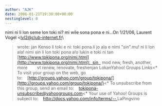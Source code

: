 ```yaml
---
author: "AJK"
date: 2006-01-21T19:39:00+00:00
nestinglevel: 0
---
```

nimi ni li lon seme lon toki ni? mi wile sona pona e ni...On 1/21/06, Laurent Vogel <[lvl2@club-internet.fr](mailto://lvl2@club-internet.fr)\
> wrote:
jan Kenso li toki e ni:
> toki pona li jo ala e nimi "sin".mu! ni li lon ala! nimi sin li lon toki pona a!o lukin e toki ni tan [http://www.tokipona.org/nimi.html](http://www.tokipona.org/nimi.html):  sin   mod new, fresh, another, more        vt renew, renovate, freshenjan LokanYahoo! Groups Links<\*
> To visit your group on the web, go to:    [http://groups.yahoo.com/group/tokipona/](http://groups.yahoo.com/group/tokipona/)<\*
> To unsubscribe from this group, send an email to:    [tokipona-unsubscribe@yahoogroups.com](mailto://tokipona-unsubscribe@yahoogroups.com)<\*
> Your use of Yahoo! Groups is subject to:    [http://docs.yahoo.com/info/terms/--
](http://docs.yahoo.com/info/terms/--
) LaPingvino